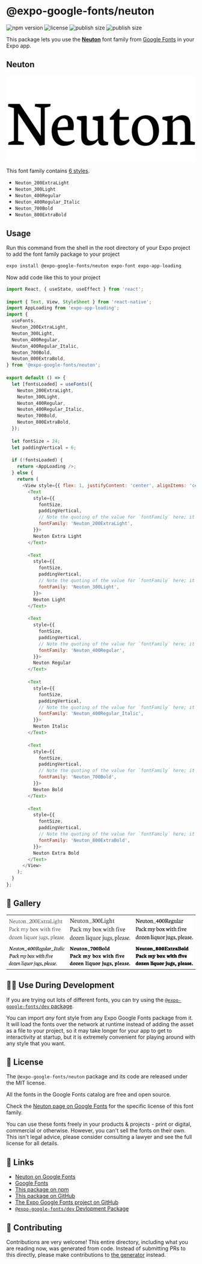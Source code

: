 # @expo-google-fonts/neuton

![npm version](https://flat.badgen.net/npm/v/@expo-google-fonts/neuton)
![license](https://flat.badgen.net/github/license/expo/google-fonts)
![publish size](https://flat.badgen.net/packagephobia/install/@expo-google-fonts/neuton)
![publish size](https://flat.badgen.net/packagephobia/publish/@expo-google-fonts/neuton)

This package lets you use the [**Neuton**](https://fonts.google.com/specimen/Neuton) font family from [Google Fonts](https://fonts.google.com/) in your Expo app.

## Neuton

![Neuton](./font-family.png)

This font family contains [6 styles](#-gallery).

- `Neuton_200ExtraLight`
- `Neuton_300Light`
- `Neuton_400Regular`
- `Neuton_400Regular_Italic`
- `Neuton_700Bold`
- `Neuton_800ExtraBold`

## Usage

Run this command from the shell in the root directory of your Expo project to add the font family package to your project
```sh
expo install @expo-google-fonts/neuton expo-font expo-app-loading
```

Now add code like this to your project
```js
import React, { useState, useEffect } from 'react';

import { Text, View, StyleSheet } from 'react-native';
import AppLoading from 'expo-app-loading';
import {
  useFonts,
  Neuton_200ExtraLight,
  Neuton_300Light,
  Neuton_400Regular,
  Neuton_400Regular_Italic,
  Neuton_700Bold,
  Neuton_800ExtraBold,
} from '@expo-google-fonts/neuton';

export default () => {
  let [fontsLoaded] = useFonts({
    Neuton_200ExtraLight,
    Neuton_300Light,
    Neuton_400Regular,
    Neuton_400Regular_Italic,
    Neuton_700Bold,
    Neuton_800ExtraBold,
  });

  let fontSize = 24;
  let paddingVertical = 6;

  if (!fontsLoaded) {
    return <AppLoading />;
  } else {
    return (
      <View style={{ flex: 1, justifyContent: 'center', alignItems: 'center' }}>
        <Text
          style={{
            fontSize,
            paddingVertical,
            // Note the quoting of the value for `fontFamily` here; it expects a string!
            fontFamily: 'Neuton_200ExtraLight',
          }}>
          Neuton Extra Light
        </Text>

        <Text
          style={{
            fontSize,
            paddingVertical,
            // Note the quoting of the value for `fontFamily` here; it expects a string!
            fontFamily: 'Neuton_300Light',
          }}>
          Neuton Light
        </Text>

        <Text
          style={{
            fontSize,
            paddingVertical,
            // Note the quoting of the value for `fontFamily` here; it expects a string!
            fontFamily: 'Neuton_400Regular',
          }}>
          Neuton Regular
        </Text>

        <Text
          style={{
            fontSize,
            paddingVertical,
            // Note the quoting of the value for `fontFamily` here; it expects a string!
            fontFamily: 'Neuton_400Regular_Italic',
          }}>
          Neuton Italic
        </Text>

        <Text
          style={{
            fontSize,
            paddingVertical,
            // Note the quoting of the value for `fontFamily` here; it expects a string!
            fontFamily: 'Neuton_700Bold',
          }}>
          Neuton Bold
        </Text>

        <Text
          style={{
            fontSize,
            paddingVertical,
            // Note the quoting of the value for `fontFamily` here; it expects a string!
            fontFamily: 'Neuton_800ExtraBold',
          }}>
          Neuton Extra Bold
        </Text>
      </View>
    );
  }
};

```

## 🔡 Gallery


||||
|-|-|-|
|![Neuton_200ExtraLight](./Neuton_200ExtraLight.ttf.png)|![Neuton_300Light](./Neuton_300Light.ttf.png)|![Neuton_400Regular](./Neuton_400Regular.ttf.png)||
|![Neuton_400Regular_Italic](./Neuton_400Regular_Italic.ttf.png)|![Neuton_700Bold](./Neuton_700Bold.ttf.png)|![Neuton_800ExtraBold](./Neuton_800ExtraBold.ttf.png)||


## 👩‍💻 Use During Development

If you are trying out lots of different fonts, you can try using the [`@expo-google-fonts/dev` package](https://github.com/expo/google-fonts/tree/master/font-packages/dev#readme).

You can import *any* font style from any Expo Google Fonts package from it. It will load the fonts
over the network at runtime instead of adding the asset as a file to your project, so it may take longer
for your app to get to interactivity at startup, but it is extremely convenient
for playing around with any style that you want.

## 📖 License

The `@expo-google-fonts/neuton` package and its code are released under the MIT license.

All the fonts in the Google Fonts catalog are free and open source.

Check the [Neuton page on Google Fonts](https://fonts.google.com/specimen/Neuton) for the specific license of this font family.

You can use these fonts freely in your products & projects - print or digital, commercial or otherwise. However, you can't sell the fonts on their own. This isn't legal advice, please consider consulting a lawyer and see the full license for all details.

## 🔗 Links

- [Neuton on Google Fonts](https://fonts.google.com/specimen/Neuton)
- [Google Fonts](https://fonts.google.com/)
- [This package on npm](https://www.npmjs.com/package/@expo-google-fonts/neuton)
- [This package on GitHub](https://github.com/expo/google-fonts/tree/master/font-packages/neuton)
- [The Expo Google Fonts project on GitHub](https://github.com/expo/google-fonts)
- [`@expo-google-fonts/dev` Devlopment Package](https://github.com/expo/google-fonts/tree/master/font-packages/dev)

## 🤝 Contributing

Contributions are very welcome! This entire directory, including what you are reading now, was generated from code. Instead of submitting PRs to this directly, please make contributions to [the generator](https://github.com/expo/google-fonts/tree/master/packages/generator) instead.
